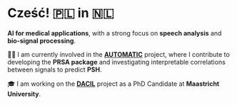 # Cześć! 🇵🇱 in 🇳🇱

**AI for medical applications**, with a strong focus on **speech analysis** and **bio-signal processing**.

👩‍🔬 I am currently involved in the [**AUTOMATIC**](https://www.brainlab.pwr.edu.pl/en/sonata-18-programme/) project, where I contribute to developing the **PRSA package** and investigating interpretable correlations between signals to predict **PSH**.

🎓 I am working on the [**DACIL**](https://www.nwo.nl/en/projects/kich1gz0321023) project as a PhD Candidate at **Maastricht University**.
